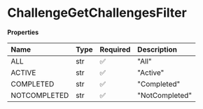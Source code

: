 # ChallengeGetChallengesFilter

**Properties**

| Name         | Type | Required | Description    |
| :----------- | :--- | :------- | :------------- |
| ALL          | str  | ✅       | "All"          |
| ACTIVE       | str  | ✅       | "Active"       |
| COMPLETED    | str  | ✅       | "Completed"    |
| NOTCOMPLETED | str  | ✅       | "NotCompleted" |

<!-- This file was generated by liblab | https://liblab.com/ -->
